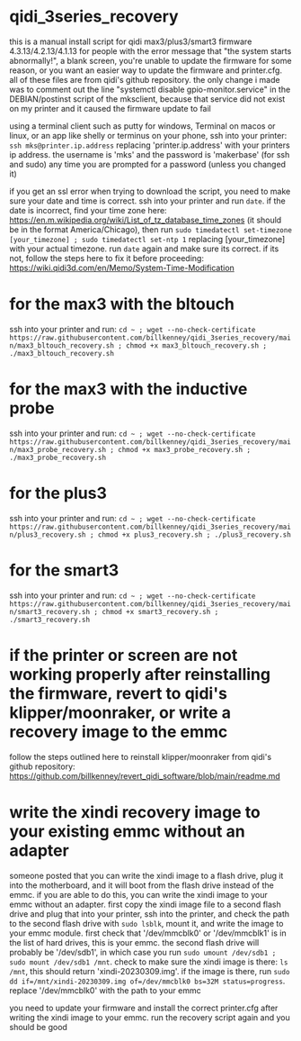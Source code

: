 # qidi_3series_recovery
this is a manual install script for qidi max3/plus3/smart3 firmware 4.3.13/4.2.13/4.1.13 for people with the error message that "the system starts abnormally!", a blank screen, you're unable to update the firmware for some reason, or you want an easier way to update the firmware and printer.cfg. all of these files are from qidi's github repository. the only change i made was to comment out the line "systemctl disable gpio-monitor.service" in the DEBIAN/postinst script of the mksclient, because that service did not exist on my printer and it caused the firmware update to fail

using a terminal client such as putty for windows, Terminal on macos or linux, or an app like shelly or terminus on your phone, ssh into your printer: `ssh mks@printer.ip.address` replacing 'printer.ip.address' with your printers ip address. the username is 'mks' and the password is 'makerbase' (for ssh and sudo) any time you are prompted for a password (unless you changed it)

if you get an ssl error when trying to download the script, you need to make sure your date and time is correct. ssh into your printer and run `date`. if the date is incorrect, find your time zone here: https://en.m.wikipedia.org/wiki/List_of_tz_database_time_zones (it should be in the format America/Chicago), then run `sudo timedatectl set-timezone [your_timezone] ; sudo timedatectl set-ntp 1` replacing [your_timezone] with your actual timezone. run `date` again and make sure its correct. if its not, follow the steps here to fix it before proceeding: https://wiki.qidi3d.com/en/Memo/System-Time-Modification

# for the max3 with the bltouch
ssh into your printer and run: `cd ~ ; wget --no-check-certificate https://raw.githubusercontent.com/billkenney/qidi_3series_recovery/main/max3_bltouch_recovery.sh ; chmod +x max3_bltouch_recovery.sh ; ./max3_bltouch_recovery.sh`

# for the max3 with the inductive probe
ssh into your printer and run: `cd ~ ; wget --no-check-certificate https://raw.githubusercontent.com/billkenney/qidi_3series_recovery/main/max3_probe_recovery.sh ; chmod +x max3_probe_recovery.sh ; ./max3_probe_recovery.sh`

# for the plus3
ssh into your printer and run: `cd ~ ; wget --no-check-certificate https://raw.githubusercontent.com/billkenney/qidi_3series_recovery/main/plus3_recovery.sh ; chmod +x plus3_recovery.sh ; ./plus3_recovery.sh`

# for the smart3
ssh into your printer and run: `cd ~ ; wget --no-check-certificate https://raw.githubusercontent.com/billkenney/qidi_3series_recovery/main/smart3_recovery.sh ; chmod +x smart3_recovery.sh ; ./smart3_recovery.sh`

# if the printer or screen are not working properly after reinstalling the firmware, revert to qidi's klipper/moonraker, or write a recovery image to the emmc
follow the steps outlined here to reinstall klipper/moonraker from qidi's github repository: https://github.com/billkenney/revert_qidi_software/blob/main/readme.md

# write the xindi recovery image to your existing emmc without an adapter

someone posted that you can write the xindi image to a flash drive, plug it into the motherboard, and it will boot from the flash drive instead of the emmc. if you are able to do this, you can write the xindi image to your emmc without an adapter. first copy the xindi image file to a second flash drive and plug that into your printer, ssh into the printer, and check the path to the second flash drive with `sudo lsblk`, mount it, and write the image to your emmc module. first check that '/dev/mmcblk0' or '/dev/mmcblk1' is in the list of hard drives, this is your emmc. the second flash drive will probably be '/dev/sdb1', in which case you run `sudo umount /dev/sdb1 ; sudo mount /dev/sdb1 /mnt`. check to make sure the xindi image is there: `ls /mnt`, this should return 'xindi-20230309.img'. if the image is there, run `sudo dd if=/mnt/xindi-20230309.img of=/dev/mmcblk0 bs=32M status=progress`. replace '/dev/mmcblk0' with the path to your emmc

you need to update your firmware and install the correct printer.cfg after writing the xindi image to your emmc. run the recovery script again and you should be good
